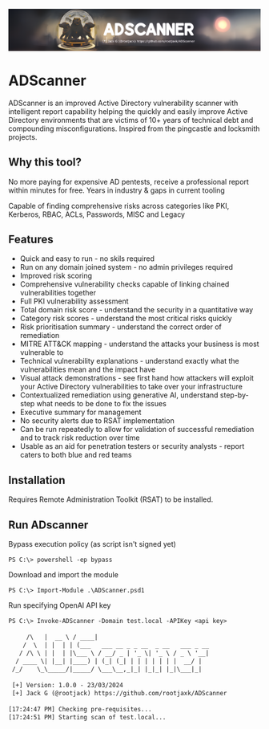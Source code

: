 ![Banner](https://raw.githubusercontent.com/rootjaxk/ADScanner/main/Private/Report/Images/kerberos-text2.png)  
# ADScanner
ADScanner is an improved Active Directory vulnerability scanner with intelligent report capability helping the quickly and easily improve Active Directory environments that are victims of 10+ years of technical debt and compounding misconfigurations. Inspired from the pingcastle and locksmith projects.

## Why this tool?
No more paying for expensive AD pentests, receive a professional report within minutes for free.
Years in industry & gaps in current tooling

Capable of finding comprehensive risks across categories like PKI, Kerberos, RBAC, ACLs, Passwords, MISC and Legacy


## Features
 - Quick and easy to run - no skils required
 - Run on any domain joined system - no admin privileges required
 - Improved risk scoring 
 - Comprehensive vulnerability checks capable of linking chained vulnerabilities together
 - Full PKI vulnerability assessment
 - Total domain risk score - understand the security in a quantitative way
 - Category risk scores - understand the most critical risks quickly
 - Risk prioritisation summary - understand the correct order of remediation
 - MITRE ATT&CK mapping - understand the attacks your business is most vulnerable to
 - Technical vulnerability explanations - understand exactly what the vulnerabilities mean and the impact have
 - Visual attack demonstrations - see first hand how attackers will exploit your Active Directory vulnerabilities to take over your infrastructure
 - Contextualized remediation using generative AI, understand step-by-step what needs to be done to fix the issues
 - Executive summary for management
 - No security alerts due to RSAT implementation
 - Can be run repeatedly to allow for validation of successful remediation and to track risk reduction over time
 - Usable as an aid for penetration testers or security analysts - report caters to both blue and red teams


## Installation
Requires Remote Administration Toolkit (RSAT) to be installed. 

## Run ADscanner
Bypass execution policy (as script isn't signed yet)
```
PS C:\> powershell -ep bypass
```

Download and import the module
```
PS C:\> Import-Module .\ADScanner.psd1
```

Run specifying OpenAI API key
```
PS C:\> Invoke-ADScanner -Domain test.local -APIKey <api key>

     /\   |  __ \ / ____|
    /  \  | |  | | (___   ___ __ _ _ __  _ __   ___ _ __
   / /\ \ | |  | |\___ \ / __/ _ | '_ \| '_ \ / _ \ '__|
  / ____ \| |__| |____) | (_| (_| | | | | | | |  __/ |
 /_/    \_\_____/|_____/ \___\__,_|_| |_|_| |_|\___|_|

 [+] Version: 1.0.0 - 23/03/2024
 [+] Jack G (@rootjack) https://github.com/rootjaxk/ADScanner

[17:24:47 PM] Checking pre-requisites...
[17:24:51 PM] Starting scan of test.local...
```
